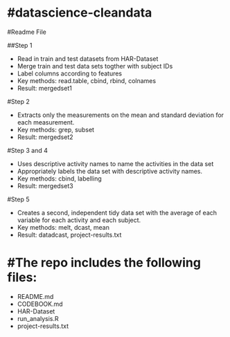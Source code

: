#datascience-cleandata
=====================
#Readme File

##Step 1

* Read in train and test datasets from HAR-Dataset
* Merge train and test data sets togther with subject IDs
* Label columns according to features
* Key methods: read.table, cbind, rbind, colnames
* Result: mergedset1

#Step 2 
* Extracts only the measurements on the mean and standard deviation for each measurement.
* Key methods: grep, subset
* Result: mergedset2

#Step 3 and 4
* Uses descriptive activity names to name the activities in the data set
* Appropriately labels the data set with descriptive activity names.
* Key methods: cbind, labelling 
* Result: mergedset3

#Step 5
* Creates a second, independent tidy data set with the average of each variable for each activity and each subject. 
* Key methods: melt, dcast, mean 
* Result: datadcast, project-results.txt

#The repo includes the following files:
=========================================

* README.md
* CODEBOOK.md
* HAR-Dataset
* run_analysis.R
* project-results.txt

